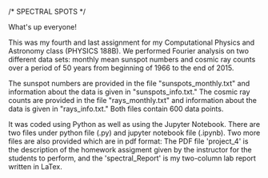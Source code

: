 /* SPECTRAL SPOTS */

What's up everyone!

This was my fourth and last assignment for my Computational Physics and Astronomy class (PHYSICS 188B). We performed Fourier analysis on two different data sets: monthly mean sunspot numbers and cosmic ray counts over a period of 50 years from beginning of 1966 to the end of 2015. 

The sunspot numbers are provided in the file "sunspots_monthly.txt" and information about the data is given in "sunspots_info.txt." The cosmic ray counts are provided in the file "rays_monthly.txt" and information about the data is given in "rays_info.txt." Both files contain 600 data points.

It was coded using Python as well as using the Jupyter Notebook. There are two files under python file (.py) and jupyter notebook file (.ipynb). Two more files are also provided which are in pdf format: The PDF file 'project_4' is the description of the homework assigment given by the instructor for the students to perform, and the 'spectral_Report' is my two-column lab report written in LaTex.
